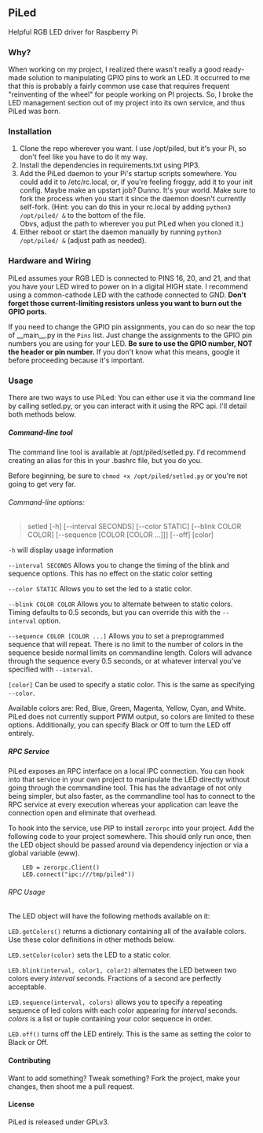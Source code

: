 PiLed
-------
Helpful RGB LED driver for Raspberry Pi

### Why?

When working on my project, I realized there wasn't really a good ready-made solution to manipulating 
GPIO pins to work an LED.  It occurred to me that this is probably a fairly common use case that 
requires frequent "reinventing of the wheel" for people working on PI projects.  So, I broke the LED 
management section out of my project into its own service, and thus PiLed was born.

### Installation

1. Clone the repo wherever you want.  I use /opt/piled, but it's your Pi, so don't feel like you have 
to do it my way.
2. Install the dependencies in requirements.txt using PIP3.
3. Add the PiLed daemon to your Pi's startup scripts somewhere.  You could add it to /etc/rc.local, 
or, if you're feeling froggy, add it to your init config.  Maybe make an upstart job?  Dunno.  It's your 
world.  Make sure to fork the process when you start it since the daemon doesn't currently self-fork.
(Hint: you can do this in your rc.local by adding `python3 /opt/piled/ &` to the bottom of the file.  
Obvs, adjust the path to wherever you put PiLed when you cloned it.)
4. Either reboot or start the daemon manually by running `python3 /opt/piled/ &` (adjust path as needed).


### Hardware and Wiring

PiLed assumes your RGB LED is connected to PINS 16, 20, and 21, and that you have your LED wired to 
power on in a digital HIGH state.  I recommend using a common-cathode LED with the cathode connected to
GND.  **Don't forget those current-limiting resistors unless you want to burn out the GPIO ports.**

If you need to change the GPIO pin assignments, you can do so near the top of \_\_main\_\_.py in the 
`Pins` list.  Just change the assignments to the GPIO pin numbers you are using for your LED.  **Be sure 
to use the GPIO number, NOT the header or pin number.**  If you don't know what this means, google it before 
proceeding because it's important.  

### Usage

There are two ways to use PiLed:  You can either use it via the command line by calling setled.py, or you 
can interact with it using the RPC api.  I'll detail both methods below.

##### Command-line tool

The command line tool is available at /opt/piled/setled.py.  I'd recommend creating an alias for this in your
.bashrc file, but you do you.

Before beginning, be sure to `chmod +x /opt/piled/setled.py` or you're not going to get very far.

###### Command-line options:

>setled [-h]  [--interval SECONDS] [--color STATIC]
              [--blink COLOR COLOR] [--sequence [COLOR [COLOR ...]]] [--off]
              [color]


`-h` will display usage information

`--interval SECONDS` Allows you to change the timing of the blink and sequence options.  This has no effect
on the static color setting

`--color STATIC` Allows you to set the led to a static color.  

`--blink COLOR COLOR` Allows you to alternate between to static colors.  Timing defaults to 0.5 seconds, 
but you can override this with the `--interval` option.

`--sequence COLOR [COLOR ...]` Allows you to set a preprogrammed sequence that will repeat.  There is 
no limit to the number of colors in the sequence beside normal limits on commandline length.  Colors will 
advance through the sequence every 0.5 seconds, or at whatever interval you've specified with `--interval`.

`[color]` Can be used to specify a static color.  This is the same as specifying `--color`.

Available colors are: Red, Blue, Green, Magenta, Yellow, Cyan, and White.  PiLed does not currently support
PWM output, so colors are limited to these options.  Additionally, you can specify Black or Off to turn 
the LED off entirely.

##### RPC Service

PiLed exposes an RPC interface on a local IPC connection.  You can hook into that service
in your own project to manipulate the LED directly without going through the commandline tool.  This 
has the advantage of not only being simpler, but also faster, as the commandline tool has to connect to
the RPC service at every execution whereas your application can leave the connection open and eliminate 
that overhead.

To hook into the service, use PIP to install `zerorpc` into your project.  Add the following code to 
your project somewhere.  This should only run once, then the LED object should be passed around via dependency injection
or via a global variable (eww).  
``` 
    LED = zerorpc.Client()
    LED.connect("ipc:///tmp/piled"))
```

###### RPC Usage

The LED object will have the following methods available on it:

`LED.getColors()` returns a dictionary containing all of the available colors.  Use these color 
definitions in other methods below.

`LED.setColor(color)` sets the LED to a static color.  

`LED.blink(interval, color1, color2)` alternates the LED between two colors every _interval_ seconds. Fractions of a second are perfectly acceptable.

`LED.sequence(interval, colors)` allows you to specify a repeating sequence of led colors with each color appearing for _interval_ seconds.  _colors_ is a list or tuple containing your color sequence in order.

`LED.off()` turns off the LED entirely.  This is the same as setting the color to Black or Off.

#### Contributing

Want to add something?  Tweak something?  Fork the project, make your changes, then shoot me a pull request.  

#### License

PiLed is released under GPLv3. 
